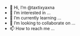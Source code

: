 - 👋 Hi, I’m @taxtixyaxna
- 👀 I’m interested in ...
- 🌱 I’m currently learning ...
- 💞️ I’m looking to collaborate on ...
- 📫 How to reach me ...

<!---
taxtixyaxna/taxtixyaxna is a ✨ special ✨ repository because its `README.md` (this file) appears on your GitHub profile.
You can click the Preview link to take a look at your changes.
--->
